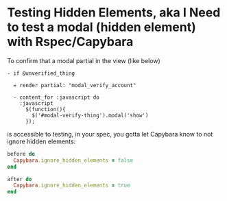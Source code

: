 # Testing Hidden Elements, aka I Need to test a modal (hidden element) with Rspec/Capybara

To confirm that a modal partial in the view (like below)

```
- if @unverified_thing

  = render partial: "modal_verify_account"

  - content_for :javascript do
    :javascript
      $(function(){
        $('#modal-verify-thing').modal('show')
      });
```

is accessible to testing, in your spec, you gotta let Capybara know to not ignore hidden elements:

```ruby
before do
  Capybara.ignore_hidden_elements = false
end

after do
  Capybara.ignore_hidden_elements = true
end
```
